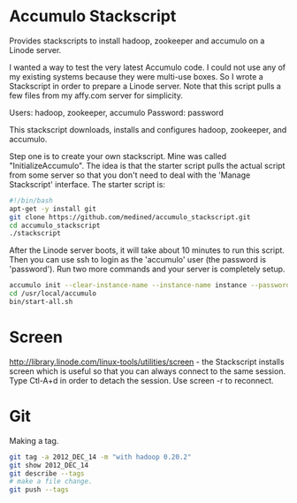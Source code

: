 Accumulo Stackscript
====================

Provides stackscripts to install hadoop, zookeeper and accumulo on a Linode server.

I wanted a way to test the very latest Accumulo code. I could not use any of my existing systems because they were multi-use boxes. So I wrote a Stackscript in order to prepare a Linode server. Note that this script pulls a few files from my affy.com server for simplicity.

Users: hadoop, zookeeper, accumulo
Password: password

This stackscript downloads, installs and configures hadoop, zookeeper, and accumulo.

Step one is to create your own stackscript. Mine was called "InitializeAccumulo". The idea is that the starter script pulls the actual script from some server so that you don't need to deal with the 'Manage Stackscript' interface. The starter script is:

```bash
#!/bin/bash
apt-get -y install git
git clone https://github.com/medined/accumulo_stackscript.git
cd accumulo_stackscript
./stackscript
```

After the Linode server boots, it will take about 10 minutes to run this script. Then you can use ssh to login as the 'accumulo' user (the password is 'password'). Run two more commands and your server is completely setup.

```bash
accumulo init --clear-instance-name --instance-name instance --password secret
cd /usr/local/accumulo
bin/start-all.sh
```

Screen
======

http://library.linode.com/linux-tools/utilities/screen - the Stackscript installs screen which is useful so that you can always connect to the same session. Type Ctl-A+d in order to detach the session. Use screen -r to reconnect.


Git
===

Making a tag.

```bash
git tag -a 2012_DEC_14 -m "with hadoop 0.20.2"
git show 2012_DEC_14
git describe --tags
# make a file change.
git push --tags
```

